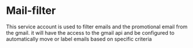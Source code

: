 # Mail-filter
This service account is used to filter emails and the promotional email from the gmail. it will have the access to the gmail api and be configured to  automatically move or label emails based on specific criteria
